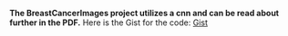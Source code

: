 **The BreastCancerImages project utilizes a cnn and can be read about further in the PDF.**
Here is the Gist for the code: [Gist](https://gist.github.com/bracken576/f9e49ab675a96d597efc29a5480abde5#file-breast-cancer-imaging-cnn-model-ipynb)
